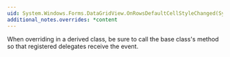 ```yaml
---
uid: System.Windows.Forms.DataGridView.OnRowsDefaultCellStyleChanged(System.EventArgs)
additional_notes.overrides: *content
---
```


<p>When overriding <xref href="System.Windows.Forms.DataGridView.OnRowsDefaultCellStyleChanged(System.EventArgs)"></xref> in a derived class, be sure to call the base class's <xref href="System.Windows.Forms.DataGridView.OnRowsDefaultCellStyleChanged(System.EventArgs)"></xref> method so that registered delegates receive the event.</p>


